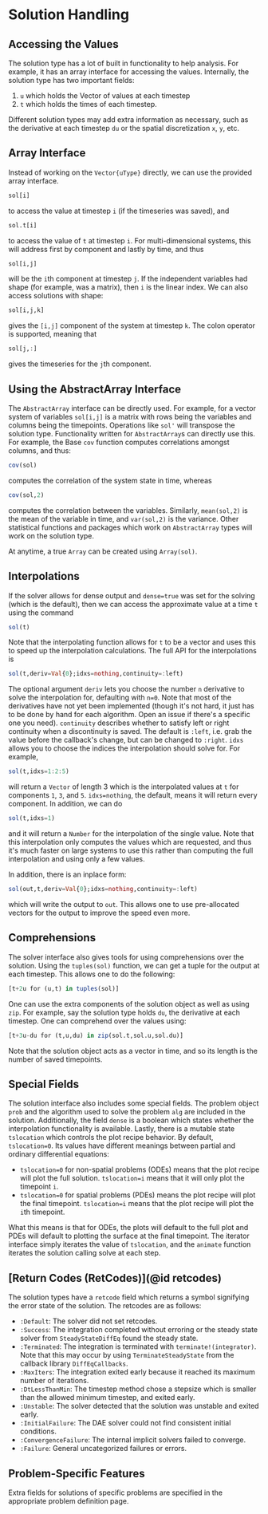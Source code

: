 # Solution Handling

## Accessing the Values

The solution type has a lot of built in functionality to help analysis. For example,
it has an array interface for accessing the values. Internally, the solution type
has two important fields:

1. `u` which holds the Vector of values at each timestep
2. `t` which holds the times of each timestep.

Different solution types may add extra information as necessary, such as the
derivative at each timestep `du` or the spatial discretization `x`, `y`, etc.

## Array Interface

Instead of working on the `Vector{uType}` directly, we can use the provided
array interface.

```julia
sol[i]
```

to access the value at timestep `i` (if the timeseries was saved), and

```julia
sol.t[i]
```

to access the value of `t` at timestep `i`. For multi-dimensional systems, this
will address first by component and lastly by time, and thus

```julia
sol[i,j]
```

will be the `i`th component at timestep `j`. If the independent variables had shape
(for example, was a matrix), then `i` is the linear index. We can also access
solutions with shape:

```julia
sol[i,j,k]
```

gives the `[i,j]` component of the system at timestep `k`. The colon operator is
supported, meaning that

```julia
sol[j,:]
```

gives the timeseries for the `j`th component.

## Using the AbstractArray Interface

The `AbstractArray` interface can be directly used. For example, for a vector
system of variables `sol[i,j]` is a matrix with rows being the variables and
columns being the timepoints. Operations like `sol'` will
transpose the solution type. Functionality written for `AbstractArray`s can
directly use this. For example, the Base `cov` function computes correlations
amongst columns, and thus:

```julia
cov(sol)
```

computes the correlation of the system state in time, whereas

```julia
cov(sol,2)
```

computes the correlation between the variables. Similarly, `mean(sol,2)` is the
mean of the variable in time, and `var(sol,2)` is the variance. Other statistical
functions and packages which work on `AbstractArray` types will work on the
solution type.

At anytime, a true `Array` can be created using `Array(sol)`.

## Interpolations

If the solver allows for dense output and `dense=true` was set for the solving
(which is the default), then we can access the approximate value
at a time `t` using the command

```julia
sol(t)
```

Note that the interpolating function allows for `t` to be a vector and uses this to speed up the interpolation calculations. The full API for the interpolations is

```julia
sol(t,deriv=Val{0};idxs=nothing,continuity=:left)
```

The optional argument `deriv` lets you choose the number `n` derivative to solve the interpolation for, defaulting with `n=0`. Note that most of the derivatives have not yet been implemented (though it's not hard, it just has to be done by hand for each algorithm. Open an issue if there's a specific one you need). `continuity` describes whether to satisfy left or right continuity when a discontinuity is saved. The default is `:left`, i.e. grab the value before the callback's change, but can be changed to `:right`. `idxs` allows you to choose the indices the interpolation should solve for. For example,

```julia
sol(t,idxs=1:2:5)
```

will return a `Vector` of length 3 which is the interpolated values at `t` for components `1`, `3`, and `5`. `idxs=nothing`, the default, means it will return every component. In addition, we can do

```julia
sol(t,idxs=1)
```

and it will return a `Number` for the interpolation of the single value. Note that this interpolation only computes the values which are requested, and thus it's much faster on large systems to use this rather than computing the full interpolation and using only a few values.

In addition, there is an inplace form:

```julia
sol(out,t,deriv=Val{0};idxs=nothing,continuity=:left)
```

which will write the output to `out`. This allows one to use pre-allocated vectors for the output to improve the speed even more.

## Comprehensions

The solver interface also gives tools for using comprehensions over the solution.
Using the `tuples(sol)` function, we can get a tuple for the output at each
timestep. This allows one to do the following:

```julia
[t+2u for (u,t) in tuples(sol)]
```

One can use the extra components of the solution object as well as using `zip`. For
example, say the solution type holds `du`, the derivative at each timestep. One
can comprehend over the values using:

```julia
[t+3u-du for (t,u,du) in zip(sol.t,sol.u,sol.du)]
```

Note that the solution object acts as a vector in time, and so its length is the
number of saved timepoints.

## Special Fields

The solution interface also includes some special fields. The problem object
`prob` and the algorithm used to solve the problem `alg` are included in the
solution. Additionally, the field `dense` is a boolean which states whether
the interpolation functionality is available. Lastly, there is a mutable state
`tslocation` which controls the plot recipe behavior. By default, `tslocation=0`.
Its values have different meanings between partial and ordinary differential equations:

- `tslocation=0`  for non-spatial problems (ODEs) means that the plot recipe
  will plot the full solution. `tslocation=i` means that it will only plot the
  timepoint `i`.
- `tslocation=0` for spatial problems (PDEs) means the plot recipe will plot
  the final timepoint. `tslocation=i` means that the plot recipe will plot the
  `i`th timepoint.

What this means is that for ODEs, the plots will default to the full plot and PDEs
will default to plotting the surface at the final timepoint. The iterator interface
simply iterates the value of `tslocation`, and the `animate` function iterates
the solution calling solve at each step.

## [Return Codes (RetCodes)](@id retcodes)

The solution types have a `retcode` field which returns a symbol signifying the
error state of the solution. The retcodes are as follows:

- `:Default`: The solver did not set retcodes.
- `:Success`: The integration completed without erroring or the steady state solver
  from `SteadyStateDiffEq` found the steady state.
- `:Terminated`: The integration is terminated with `terminate!(integrator)`.
  Note that this may occur by using `TerminateSteadyState` from the callback
  library `DiffEqCallbacks`.
- `:MaxIters`: The integration exited early because it reached its maximum number
  of iterations.
- `:DtLessThanMin`: The timestep method chose a stepsize which is smaller than the
  allowed minimum timestep, and exited early.
- `:Unstable`: The solver detected that the solution was unstable and exited early.
- `:InitialFailure`: The DAE solver could not find consistent initial conditions.
- `:ConvergenceFailure`: The internal implicit solvers failed to converge.
- `:Failure`: General uncategorized failures or errors.

## Problem-Specific Features

Extra fields for solutions of specific problems are specified in the appropriate
problem definition page.  
